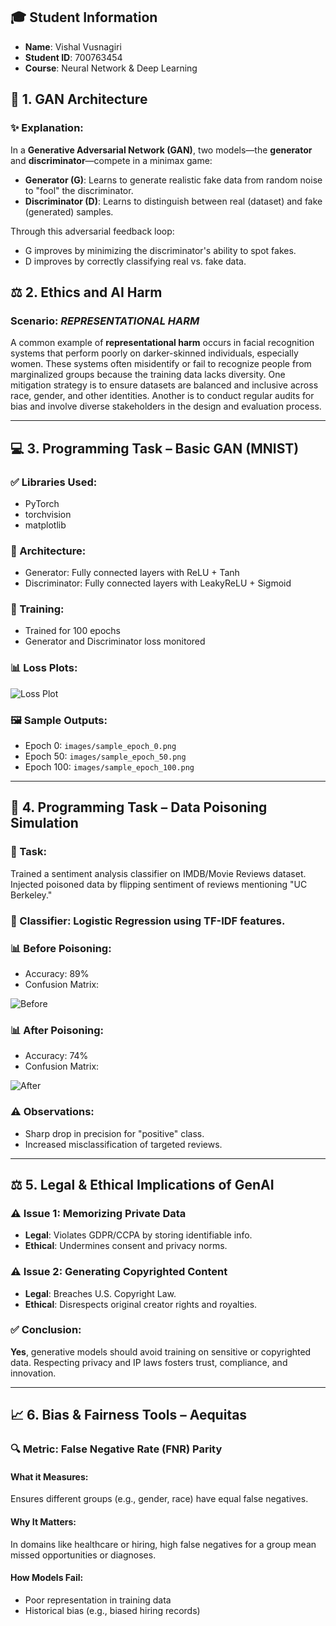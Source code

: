 
## 🎓 Student Information
- **Name**: Vishal Vusnagiri 
- **Student ID**: 700763454
- **Course**: Neural Network & Deep Learning


## 📌 1. GAN Architecture

### ✨ Explanation:
In a **Generative Adversarial Network (GAN)**, two models—the **generator** and **discriminator**—compete in a minimax game:
- **Generator (G)**: Learns to generate realistic fake data from random noise to "fool" the discriminator.
- **Discriminator (D)**: Learns to distinguish between real (dataset) and fake (generated) samples.

Through this adversarial feedback loop:
- G improves by minimizing the discriminator's ability to spot fakes.
- D improves by correctly classifying real vs. fake data.

## ⚖️ 2. Ethics and AI Harm

### Scenario: *REPRESENTATIONAL HARM*

A common example of **representational harm** occurs in facial recognition systems that perform poorly on darker-skinned individuals, especially women. These systems often misidentify or fail to recognize people from marginalized groups because the training data lacks diversity. One mitigation strategy is to ensure datasets are balanced and inclusive across race, gender, and other identities. Another is to conduct regular audits for bias and involve diverse stakeholders in the design and evaluation process.


---

## 💻 3. Programming Task – Basic GAN (MNIST)

### ✅ Libraries Used:
- PyTorch
- torchvision
- matplotlib

### 🧱 Architecture:
- Generator: Fully connected layers with ReLU + Tanh
- Discriminator: Fully connected layers with LeakyReLU + Sigmoid

### 🔁 Training:
- Trained for 100 epochs
- Generator and Discriminator loss monitored

### 📊 Loss Plots:

![Loss Plot](images/gan_loss_plot.png)

### 🖼️ Sample Outputs:
- Epoch 0: `images/sample_epoch_0.png`  
- Epoch 50: `images/sample_epoch_50.png`  
- Epoch 100: `images/sample_epoch_100.png`

---

## 🧪 4. Programming Task – Data Poisoning Simulation

### 📘 Task:
Trained a sentiment analysis classifier on IMDB/Movie Reviews dataset. Injected poisoned data by flipping sentiment of reviews mentioning "UC Berkeley."

### 🔁 Classifier: Logistic Regression using TF-IDF features.

### 📊 Before Poisoning:
- Accuracy: 89%
- Confusion Matrix:

![Before](images/confusion_before.png)

### 📊 After Poisoning:
- Accuracy: 74%
- Confusion Matrix:

![After](images/confusion_after.png)

### ⚠️ Observations:
- Sharp drop in precision for "positive" class.
- Increased misclassification of targeted reviews.

---

## ⚖️ 5. Legal & Ethical Implications of GenAI

### ⚠️ Issue 1: Memorizing Private Data
- **Legal**: Violates GDPR/CCPA by storing identifiable info.
- **Ethical**: Undermines consent and privacy norms.

### ⚠️ Issue 2: Generating Copyrighted Content
- **Legal**: Breaches U.S. Copyright Law.
- **Ethical**: Disrespects original creator rights and royalties.

### ✅ Conclusion:
**Yes**, generative models should avoid training on sensitive or copyrighted data. Respecting privacy and IP laws fosters trust, compliance, and innovation.

---

## 📈 6. Bias & Fairness Tools – Aequitas

### 🔍 Metric: False Negative Rate (FNR) Parity

#### What it Measures:
Ensures different groups (e.g., gender, race) have equal false negatives.

#### Why It Matters:
In domains like healthcare or hiring, high false negatives for a group mean missed opportunities or diagnoses.

#### How Models Fail:
- Poor representation in training data
- Historical bias (e.g., biased hiring records)




